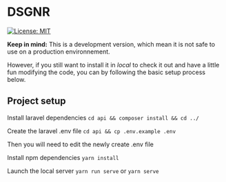 # DSGNR

[![License: MIT](https://img.shields.io/badge/License-MIT-yellow.svg?style=for-the-badge)](https://github.com/BLVCKLNGS/dsgnr/blob/master/LICENSE)

__Keep in mind:__ This is a development version, which mean it is not safe to use on a production environnement.

However, if you still want to install it in *local* to check it out and have a little fun modifying the code, you can by following the basic setup process below.


## Project setup
Install laravel dependencies
```cd api && composer install && cd ../```

Create the laravel .env file
```cd api && cp .env.example .env```

Then you will need to edit the newly create .env file

Install npm dependencies
```yarn install```

Launch the local server
```yarn run serve``` or ```yarn serve```